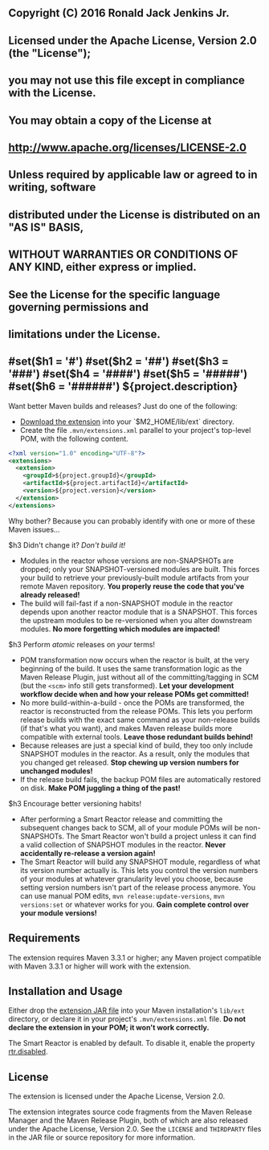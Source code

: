 ## Copyright (C) 2016 Ronald Jack Jenkins Jr.
## 
## Licensed under the Apache License, Version 2.0 (the "License");
## you may not use this file except in compliance with the License.
## You may obtain a copy of the License at
## 
## http://www.apache.org/licenses/LICENSE-2.0
## 
## Unless required by applicable law or agreed to in writing, software
## distributed under the License is distributed on an "AS IS" BASIS,
## WITHOUT WARRANTIES OR CONDITIONS OF ANY KIND, either express or implied.
## See the License for the specific language governing permissions and
## limitations under the License.
#set($h1 = '#')
#set($h2 = '##')
#set($h3 = '###')
#set($h4 = '####')
#set($h5 = '#####')
#set($h6 = '######')
${project.description}
---

Want better Maven builds and releases? Just do one of the following:

+ [Download the extension](${libext.download.url}) into your `$M2_HOME/lib/ext` directory.
+ Create the file `.mvn/extensions.xml` parallel to your project's top-level POM, with the following content.

```xml
<?xml version="1.0" encoding="UTF-8"?>
<extensions>
  <extension>
    <groupId>${project.groupId}</groupId>
    <artifactId>${project.artifactId}</artifactId>
    <version>${project.version}</version>
  </extension>
</extensions>
```
Why bother? Because you can probably identify with one or more of these Maven issues...

$h3 Didn't change it? *Don't build it!*

+ Modules in the reactor whose versions are non-SNAPSHOTs are dropped; only your SNAPSHOT-versioned modules are built. This forces your build to retrieve your previously-built module artifacts from your remote Maven repository. **You properly reuse the code that you've already released!**
+ The build will fail-fast if a non-SNAPSHOT module in the reactor depends upon another reactor module that is a SNAPSHOT. This forces the upstream modules to be re-versioned when you alter downstream modules. **No more forgetting which modules are impacted!**

$h3 Perform *atomic* releases on *your* terms!

+ POM transformation now occurs when the reactor is built, at the very beginning of the build. It uses the same transformation logic as the Maven Release Plugin, just without all of the committing/tagging in SCM (but the `<scm>` info still gets transformed). **Let your development workflow decide when and how your release POMs get committed!**
+ No more build-within-a-build - once the POMs are transformed, the reactor is reconstructed from the release POMs. This lets you perform release builds with the exact same command as your non-release builds (if that's what you want), and makes Maven release builds more compatible with external tools. **Leave those redundant builds behind!**
+ Because releases are just a special kind of build, they too only include SNAPSHOT modules in the reactor. As a result, only the modules that you changed get released. **Stop chewing up version numbers for unchanged modules!**
+ If the release build fails, the backup POM files are automatically restored on disk. **Make POM juggling a thing of the past!**

$h3 Encourage better versioning habits!

+ After performing a Smart Reactor release and committing the subsequent changes back to SCM, all of your module POMs will be non-SNAPSHOTs. The Smart Reactor won't build a project unless it can find a valid collection of SNAPSHOT modules in the reactor. **Never accidentally re-release a version again!**
+ The Smart Reactor will build any SNAPSHOT module, regardless of what its version number actually is. This lets you control the version numbers of your modules at whatever granularity level you choose, because setting version numbers isn't part of the release process anymore. You can use manual POM edits, `mvn release:update-versions`, `mvn versions:set` or whatever works for you. **Gain complete control over your module versions!**

Requirements
---

The extension requires Maven 3.3.1 or higher; any Maven project compatible with Maven 3.3.1 or higher will work with the extension.

Installation and Usage
---

Either drop the [extension JAR file](${libext.download.url}) into your Maven installation's `lib/ext` directory, or declare it in your project's `.mvn/extensions.xml` file. **Do not declare the extension in your POM; it won't work correctly.**

The Smart Reactor is enabled by default. To disable it, enable the property [rtr.disabled](param.html#rtr.disabled). 

License
---

The extension is licensed under the Apache License, Version 2.0.

The extension integrates source code fragments from the Maven Release Manager and the Maven Release Plugin, both of which are also released under the Apache License, Version 2.0. See the `LICENSE` and `THIRDPARTY` files in the JAR file or source repository for more information.
